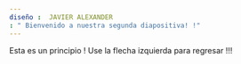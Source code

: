```yaml
---
diseño :  JAVIER ALEXANDER
: " Bienvenido a nuestra segunda diapositiva! !"
---
```

Esta es un principio  !
Use la flecha izquierda para regresar !!!
